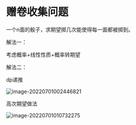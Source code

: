 # 赠卷收集问题

一个n面的骰子，求期望掷几次能使得每一面都被掷到。

解法一：

考虑概率+线性性质+概率转期望

解法二：

dp递推

![image-20220701002446821](https://s2.loli.net/2022/07/01/tUi642TywZWHdg3.png)

高次期望做法

![image-20220701010732275](https://s2.loli.net/2022/07/01/f6H1wVOT9ZqabKY.png)